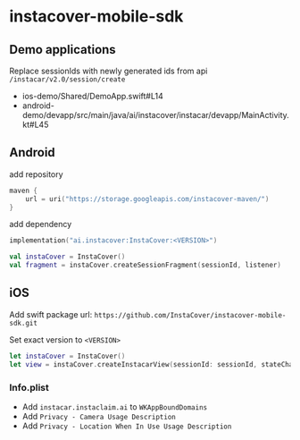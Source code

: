 # instacover-mobile-sdk

## Demo applications

Replace sessionIds with newly generated ids from api `/instacar/v2.0/session/create`

- ios-demo/Shared/DemoApp.swift#L14
- android-demo/devapp/src/main/java/ai/instacover/instacar/devapp/MainActivity.kt#L45

## Android

add repository

```kotlin
maven {
    url = uri("https://storage.googleapis.com/instacover-maven/")
}
```

add dependency

```kotlin
implementation("ai.instacover:InstaCover:<VERSION>")
```

```kotlin
val instaCover = InstaCover()
val fragment = instaCover.createSessionFragment(sessionId, listener)
```

## iOS

Add swift package url: `https://github.com/InstaCover/instacover-mobile-sdk.git`

Set exact version to `<VERSION>`

```swift
let instaCover = InstaCover()
let view = instaCover.createInstacarView(sessionId: sessionId, stateChangeListener: ...)

```

### Info.plist

- Add `instacar.instaclaim.ai` to `WKAppBoundDomains`
- Add `Privacy - Camera Usage Description`
- Add `Privacy - Location When In Use Usage Description`
